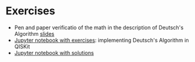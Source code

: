 
# Exercises
 * Pen and paper verificatio of the math in the description of Deutsch's Algorithm [slides](slides.pdf)
 * [Jupyter notebook with exercises](w5_01.ipynb): implementing Deutsch's Algorithm in QISKit
 * [Jupyter notebook with solutions](w5_01_s.ipynb)